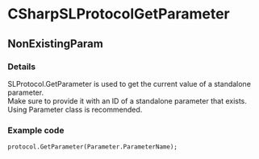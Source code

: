 ﻿---  
uid: Validator_3_6_1  
---

# CSharpSLProtocolGetParameter

## NonExistingParam

### Details

SLProtocol.GetParameter is used to get the current value of a standalone parameter.  
Make sure to provide it with an ID of a standalone parameter that exists.  
Using Parameter class is recommended.

### Example code

```xml
protocol.GetParameter(Parameter.ParameterName);
```
